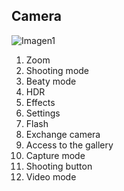 ## Camera

![Imagen1](http://static.energysistem.com/images/manuals/39995/542d3bc682cdc.jpg)

1. Zoom
2. Shooting mode
3. Beaty mode
4. HDR
5. Effects
6. Settings
7. Flash
8. Exchange camera
9. Access to the gallery
10. Capture mode
11. Shooting button
12. Video mode
